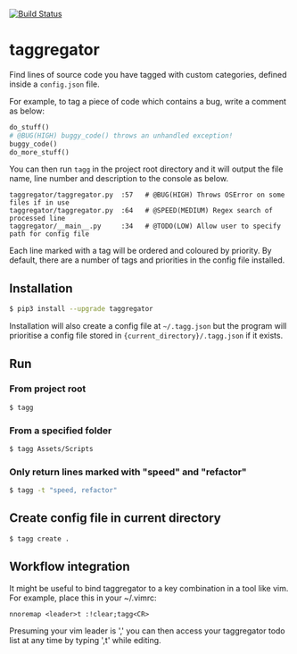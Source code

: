 [![Build Status](https://travis-ci.org/jamtartley/taggregator.png?branch=master)](https://travis-ci.org/jamtartley/taggregator)
# taggregator

Find lines of source code you have tagged with custom categories, defined inside a ```config.json``` file.

For example, to tag a piece of code which contains a bug, write a comment as below:

```python
do_stuff()
# @BUG(HIGH) buggy_code() throws an unhandled exception!
buggy_code()
do_more_stuff()
```

You can then run ```tagg``` in the project root directory and it will output the file name, line number and description to the console as below.

```
taggregator/taggregator.py  :57   # @BUG(HIGH) Throws OSError on some files if in use
taggregator/taggregator.py  :64   # @SPEED(MEDIUM) Regex search of processed line
taggregator/__main__.py     :34   # @TODO(LOW) Allow user to specify path for config file
```

Each line marked with a tag will be ordered and coloured by priority.
By default, there are a number of tags and priorities in the config file installed.

## Installation

```sh
$ pip3 install --upgrade taggregator
```

Installation will also create a config file at ```~/.tagg.json``` but the program will prioritise a config file stored in ```{current_directory}/.tagg.json``` if it exists.

## Run
### From project root
```sh
$ tagg
```
### From a specified folder
```sh
$ tagg Assets/Scripts
```
### Only return lines marked with "speed" and "refactor"
```sh
$ tagg -t "speed, refactor"
```

## Create config file in current directory
```sh
$ tagg create .
```

## Workflow integration
It might be useful to bind taggregator to a key combination in a tool like vim. For example, place this in your ~/.vimrc:
```
nnoremap <leader>t :!clear;tagg<CR>
```
Presuming your vim leader is ',' you can then access your taggregator todo list at any time by typing ',t' while editing.
